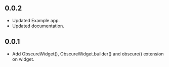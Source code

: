 ## 0.0.2

- Updated Example app.
- Updated documentation.

## 0.0.1

- Add ObscureWidget(), ObscureWidget.builder() and obscure() extension on widget.
